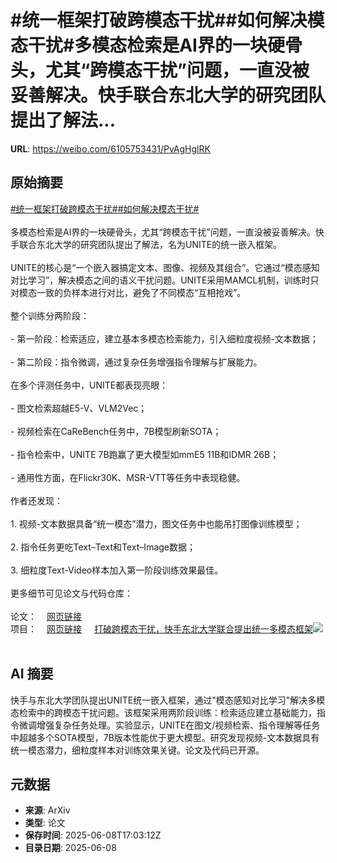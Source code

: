 # #统一框架打破跨模态干扰##如何解决模态干扰#多模态检索是AI界的一块硬骨头，尤其“跨模态干扰”问题，一直没被妥善解决。快手联合东北大学的研究团队提出了解法...

**URL**: https://weibo.com/6105753431/PvAgHglRK

## 原始摘要

<a href="https://m.weibo.cn/search?containerid=231522type%3D1%26t%3D10%26q%3D%23%E7%BB%9F%E4%B8%80%E6%A1%86%E6%9E%B6%E6%89%93%E7%A0%B4%E8%B7%A8%E6%A8%A1%E6%80%81%E5%B9%B2%E6%89%B0%23&amp;extparam=%23%E7%BB%9F%E4%B8%80%E6%A1%86%E6%9E%B6%E6%89%93%E7%A0%B4%E8%B7%A8%E6%A8%A1%E6%80%81%E5%B9%B2%E6%89%B0%23" data-hide=""><span class="surl-text">#统一框架打破跨模态干扰#</span></a><a href="https://m.weibo.cn/search?containerid=231522type%3D1%26t%3D10%26q%3D%23%E5%A6%82%E4%BD%95%E8%A7%A3%E5%86%B3%E6%A8%A1%E6%80%81%E5%B9%B2%E6%89%B0%23&amp;extparam=%23%E5%A6%82%E4%BD%95%E8%A7%A3%E5%86%B3%E6%A8%A1%E6%80%81%E5%B9%B2%E6%89%B0%23" data-hide=""><span class="surl-text">#如何解决模态干扰#</span></a><br><br>多模态检索是AI界的一块硬骨头，尤其“跨模态干扰”问题，一直没被妥善解决。快手联合东北大学的研究团队提出了解法，名为UNITE的统一嵌入框架。<br><br>UNITE的核心是“一个嵌入器搞定文本、图像、视频及其组合”。它通过“模态感知对比学习”，解决模态之间的语义干扰问题。UNITE采用MAMCL机制，训练时只对模态一致的负样本进行对比，避免了不同模态“互相抢戏”。<br><br>整个训练分两阶段：<br><br>- 第一阶段：检索适应，建立基本多模态检索能力，引入细粒度视频-文本数据；<br>    <br>- 第二阶段：指令微调，通过复杂任务增强指令理解与扩展能力。<br>    <br>在多个评测任务中，UNITE都表现亮眼：<br><br>- 图文检索超越E5-V、VLM2Vec；<br>    <br>- 视频检索在CaReBench任务中，7B模型刷新SOTA；<br>    <br>- 指令检索中，UNITE 7B跑赢了更大模型如mmE5 11B和IDMR 26B；<br>    <br>- 通用性方面，在Flickr30K、MSR-VTT等任务中表现稳健。<br>    <br>作者还发现：<br><br>1. 视频-文本数据具备“统一模态”潜力，图文任务中也能吊打图像训练模型；<br>    <br>2. 指令任务更吃Text–Text和Text–Image数据；<br>    <br>3. 细粒度Text-Video样本加入第一阶段训练效果最佳。<br>    <br>更多细节可见论文与代码仓库：<br><br>论文：<a href="https://weibo.cn/sinaurl?u=https%3A%2F%2Farxiv.org%2Fpdf%2F2505.19650" data-hide=""><span class="url-icon"><img style="width: 1rem;height: 1rem" src="https://h5.sinaimg.cn/upload/2015/09/25/3/timeline_card_small_web_default.png" referrerpolicy="no-referrer"></span><span class="surl-text">网页链接</span></a><br>项目：<a href="https://weibo.cn/sinaurl?u=https%3A%2F%2Ffriedrichor.github.io%2Fprojects%2FUNITE" data-hide=""><span class="url-icon"><img style="width: 1rem;height: 1rem" src="https://h5.sinaimg.cn/upload/2015/09/25/3/timeline_card_small_web_default.png" referrerpolicy="no-referrer"></span><span class="surl-text">网页链接</span></a> <a href="https://weibo.com/ttarticle/p/show?id=2309405175275876122799" data-hide=""><span class="url-icon"><img style="width: 1rem;height: 1rem" src="https://h5.sinaimg.cn/upload/2015/09/25/3/timeline_card_small_article_default.png" referrerpolicy="no-referrer"></span><span class="surl-text">打破跨模态干扰，快手东北大学联合提出统一多模态框架</span></a><img style="" src="https://tvax1.sinaimg.cn/large/006Fd7o3ly1i27x9fbocbj30rs0fm41a.jpg" referrerpolicy="no-referrer"><br><br>

## AI 摘要

快手与东北大学团队提出UNITE统一嵌入框架，通过"模态感知对比学习"解决多模态检索中的跨模态干扰问题。该框架采用两阶段训练：检索适应建立基础能力，指令微调增强复杂任务处理。实验显示，UNITE在图文/视频检索、指令理解等任务中超越多个SOTA模型，7B版本性能优于更大模型。研究发现视频-文本数据具有统一模态潜力，细粒度样本对训练效果关键。论文及代码已开源。

## 元数据

- **来源**: ArXiv
- **类型**: 论文
- **保存时间**: 2025-06-08T17:03:12Z
- **目录日期**: 2025-06-08
